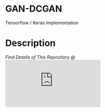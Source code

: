 # GAN-DCGAN
Tensorflow / Keras Implementation
# Description
*Find Details of This Repository @ ![Notes](https://github.com/UCanCallMeJia/GAN-DCGAN/blob/master/2019-11-20-GAN.pdf)*
